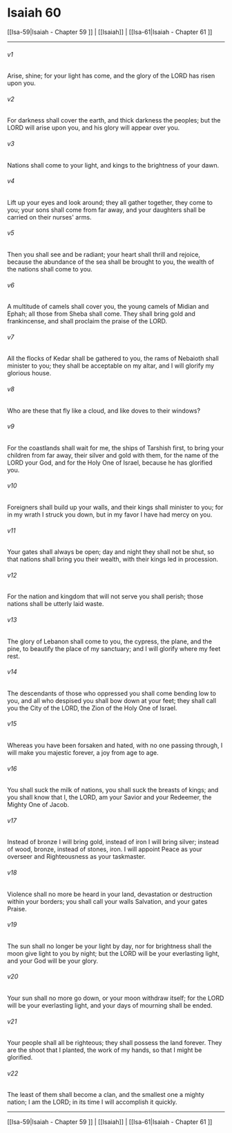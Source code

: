 # Isaiah 60

[[Isa-59|Isaiah - Chapter 59 ]] | [[Isaiah]] | [[Isa-61|Isaiah - Chapter 61 ]]
***

###### v1
Arise, shine; for your light has come, and the glory of the LORD has risen upon you.
###### v2
For darkness shall cover the earth, and thick darkness the peoples; but the LORD will arise upon you, and his glory will appear over you.
###### v3
Nations shall come to your light, and kings to the brightness of your dawn.
###### v4
Lift up your eyes and look around; they all gather together, they come to you; your sons shall come from far away, and your daughters shall be carried on their nurses' arms.
###### v5
Then you shall see and be radiant; your heart shall thrill and rejoice, because the abundance of the sea shall be brought to you, the wealth of the nations shall come to you.
###### v6
A multitude of camels shall cover you, the young camels of Midian and Ephah; all those from Sheba shall come. They shall bring gold and frankincense, and shall proclaim the praise of the LORD.
###### v7
All the flocks of Kedar shall be gathered to you, the rams of Nebaioth shall minister to you; they shall be acceptable on my altar, and I will glorify my glorious house.
###### v8
Who are these that fly like a cloud, and like doves to their windows?
###### v9
For the coastlands shall wait for me, the ships of Tarshish first, to bring your children from far away, their silver and gold with them, for the name of the LORD your God, and for the Holy One of Israel, because he has glorified you.
###### v10
Foreigners shall build up your walls, and their kings shall minister to you; for in my wrath I struck you down, but in my favor I have had mercy on you.
###### v11
Your gates shall always be open; day and night they shall not be shut, so that nations shall bring you their wealth, with their kings led in procession.
###### v12
For the nation and kingdom that will not serve you shall perish; those nations shall be utterly laid waste.
###### v13
The glory of Lebanon shall come to you, the cypress, the plane, and the pine, to beautify the place of my sanctuary; and I will glorify where my feet rest.
###### v14
The descendants of those who oppressed you shall come bending low to you, and all who despised you shall bow down at your feet; they shall call you the City of the LORD, the Zion of the Holy One of Israel.
###### v15
Whereas you have been forsaken and hated, with no one passing through, I will make you majestic forever, a joy from age to age.
###### v16
You shall suck the milk of nations, you shall suck the breasts of kings; and you shall know that I, the LORD, am your Savior and your Redeemer, the Mighty One of Jacob.
###### v17
Instead of bronze I will bring gold, instead of iron I will bring silver; instead of wood, bronze, instead of stones, iron. I will appoint Peace as your overseer and Righteousness as your taskmaster.
###### v18
Violence shall no more be heard in your land, devastation or destruction within your borders; you shall call your walls Salvation, and your gates Praise.
###### v19
The sun shall no longer be your light by day, nor for brightness shall the moon give light to you by night; but the LORD will be your everlasting light, and your God will be your glory.
###### v20
Your sun shall no more go down, or your moon withdraw itself; for the LORD will be your everlasting light, and your days of mourning shall be ended.
###### v21
Your people shall all be righteous; they shall possess the land forever. They are the shoot that I planted, the work of my hands, so that I might be glorified.
###### v22
The least of them shall become a clan, and the smallest one a mighty nation; I am the LORD; in its time I will accomplish it quickly.

***

[[Isa-59|Isaiah - Chapter 59 ]] | [[Isaiah]] | [[Isa-61|Isaiah - Chapter 61 ]]
